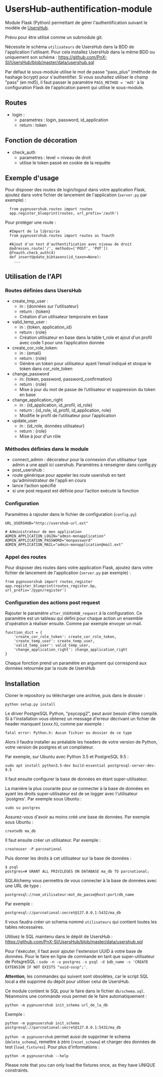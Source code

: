 # UsersHub-authentification-module

Module Flask (Python) permettant de gérer l'authentification suivant le modèle de [UsersHub](https://github.com/PnX-SI/UsersHub/).

Prévu pour être utilisé comme un submodule git.

Nécessite le schéma `utilisateurs` de UsersHub dans la BDD de l'application l'utilisant. Pour cela installez UsersHub dans la même BDD ou uniquement son schéma : https://github.com/PnX-SI/UsersHub/blob/master/data/usershub.sql

Par défaut le sous-module utilise le mot de passe "pass_plus" (méthode de hashage bcrypt) pour s'authentifier. Si vous souhaitez utiliser le champ "pass" (en md5), il faut passer le paramètre `PASS_METHOD = 'md5'` à la configuration Flask de l'application parent qui utilise le sous-module.

## Routes

- login :
  - parametres : login, password, id_application
  - return : token

## Fonction de décoration

- check_auth
  - parametres : level = niveau de droit
  - utilise le token passé en cookie de la requête

## Exemple d'usage

Pour disposer des routes de login/logout dans votre application Flask, ajoutez dans votre fichier de lancement de l'application (`server.py` par exemple) :

```
  from pypnusershub.routes import routes
  app.register_blueprint(routes, url_prefix='/auth')
```

Pour protéger une route :

```
  #Import de la librairie
  from pypnusershub.routes import routes as fnauth

  #Ajout d'un test d'authentification avec niveau de droit
  @adresses.route('/', methods=['POST', 'PUT'])
  @fnauth.check_auth(4)
  def insertUpdate_bibtaxons(id_taxon=None):
    ...
```
## Utilisation de l'API

### Routes définies dans UsersHub

* create_tmp_user : 
  * in : {données sur l'utilisateur}
  * return : {token}
  * Création d'un utilisateur temporaire en base
* valid_temp_user :
  * in : {token, application_id}
  * return : {role}
  * Création utilisateur en base dans la table t_role et ajout d'un profil avec code 1 pour une l’application donnée
* create_cor_role_token:
  * in : {email}
  * return : {role}
  * Génère un token pour utilisateur ayant l’email indiqué et stoque le token dans cor_role_token
* change_password
  * in: {token, password, password_confirmation}
  * return : {role}
  * Mise à jour du mot de passe de l’utilisateur et suppression du token en base
* change_application_right
  * in : {id_application, id_profil, id_role}
  * return : {id_role, id_profil, id_application, role}
  * Modifie le profil de l’utilisateur pour l’application 
* update_user
  * in : {id_role, données utilisateur}
  * return : {role}
  * Mise à jour d'un rôle

### Méthodes définies dans le module
 * connect_admin : décorateur pour la connexion d’un utilisateur type admin a une appli ici usershub. Paramètres à renseigner dans config.py
 * post_usershub :
  * route générique pour appeler les route usershub en tant qu'administrateur de l'appli en cours
  * lance l’action spécifié
  * si une post request est définie pour l’action exécute la fonction


### Configuration
Paramètres à rajouter dans le fichier de configuration (`config.py`)

```
URL_USERSHUB="http://usershub-url.ext"

# Administrateur de mon application
ADMIN_APPLICATION_LOGIN="admin-monapplication"
ADMIN_APPLICATION_PASSWORD="monpassword"
ADMIN_APPLICATION_MAIL="admin-monapplication@mail.ext"
```

### Appel des routes
Pour disposer des routes dans votre application Flask, ajoutez dans votre fichier de lancement de l'application (`server.py` par exemple) :

```
from pypnusershub import routes_register
app.register_blueprint(routes_register.bp, url_prefix='/pypn/register')
```

### Configuration des actions post request

Rajouter le paramètre `after_USERSHUB_request` à la configuration. Ce paramètre est un tableau qui défini pour chaque action un ensemble d'opération à réaliser ensuite. Comme par exemple envoyer un mail.

```
function_dict = {
    'create_cor_role_token': create_cor_role_token,
    'create_temp_user': create_temp_user,
    'valid_temp_user': valid_temp_user,
    'change_application_right': change_application_right
}
```

Chaque fonction prend un paramètre en argument qui correspond aux données retournée par la route de UsersHub

## Installation

Cloner le repository ou télécharger une archive, puis dans le dossier :

```
python setup.py install
```

Le driver PostgreSQL Python, "psycopg2", peut avoir besoin d'être compilé. Si
à l'installation vous obtenez un message d'erreur décrivant un fichier de
header manquant (xxxx.h), comme par exemple :

```
fatal error: Python.h: Aucun fichier ou dossier de ce type
```

Alors il faudra installer au préalable les headers de votre version de Python,
votre version de postgres et un compilateur.

Par exemple, sur Ubuntu avec Python 3.5 et PostgreSQL 9.5 :

```
sudo apt install python3.5-dev build-essential postgresql-server-dev-9.5
```

Il faut ensuite configurer la base de données en étant super-utilisateur.

La manière la plus courante pour se connecter à la base de données en ayant les droits super-utilisateur est de se logger avec l'utilisateur 'postgres'. Par exemple sous Ubuntu :

```
sudo su postgres
```

Assurez-vous d'avoir au moins créé une base de données. Par exemple sous Ubuntu :

```
createdb ma_db
```

Il faut ensuite créer un utilisateur. Par exemple :

```
createuser -P parcnational
```

Puis donner les droits à cet utilisateur sur la base de données :

```
$ psql
postgres=# GRANT ALL PRIVILEGES ON DATABASE ma_db TO parcnational;
```

SQLAlchemy vous permettra de vous connecter à la base de données avec une URL
de type :

```
postgresql://nom_utilisateur:mot_de_passe@host:port/db_name
```

Par exemple :

```
postgresql://parcnational:secret@127.0.0.1:5432/ma_db
```

Il vous faudra créer un schema nommé `utilisateurs` qui contient toutes les tables nécessaires.

Utilisez le SQL maintenu dans le dépôt de UsersHub : https://github.com/PnX-SI/UsersHub/blob/master/data/usershub.sql

Pour l'éxécuter, il faut avoir ajouter l'extension UUID à votre base de données. Pour le faire en ligne de commande en tant que super-utilisateur de PotsgreSQL : ``sudo -n -u postgres -s psql -d $db_name -c 'CREATE EXTENSION IF NOT EXISTS "uuid-ossp";'``.

**Attention**, les commandes qui suivent sont obsolètes, car le script SQL local a été supprimé du dépôt pour utiliser celui de UsersHub.

Ce module contient le SQL pour le faire dans le fichier `db/schema.sql`. Néanmoins une commande vous permet de le faire automatiquement :

```
python -m pypnusershub init_schema url_de_la_db
```

Exemple :

```
python -m pypnusershub init_schema postgresql://parcnational:secret@127.0.0.1:5432/ma_db
```

`python -m pypnusershub` permet aussi de supprimer le schema (`delete_schema`), remettre à zéro (`reset_schema`) et charger des données de test (`load_fixtures`). Pour plus d'informations :

```
python -m pypnusershub --help
```

Please note that you can only load the fixtures once, as they have UNIQUE constraints.
